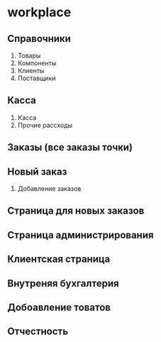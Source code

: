 # workplace 

## Справочники
1. Товары
2. Компоненты
3. Клиенты
4. Поставщики

## Касса
1. Касса
2. Прочие рассходы

## Заказы (все заказы точки)
## Новый заказ
1. Добавление заказов
## Страница для новых заказов
## Страница администрирования
## Клиентская страница
## Внутреняя бухгалтерия
## Добоавление товатов
## Отчестность
